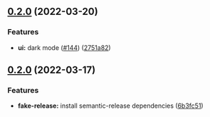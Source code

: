 ## [0.2.0](https://github.com/loderunner/requestor/compare/v0.1.0...v0.2.0) (2022-03-20)


### Features

* **ui:** dark mode ([#144](https://github.com/loderunner/requestor/issues/144)) ([2751a82](https://github.com/loderunner/requestor/commit/2751a8227644abc5594d97bc95f94de1a338ced0))

## [0.2.0](https://github.com/loderunner/requestor/compare/v0.1.0...v0.2.0) (2022-03-17)


### Features

* **fake-release:** install semantic-release dependencies ([6b3fc51](https://github.com/loderunner/requestor/commit/6b3fc5140af85c621a2a4801e428e72d0542e7a6))
